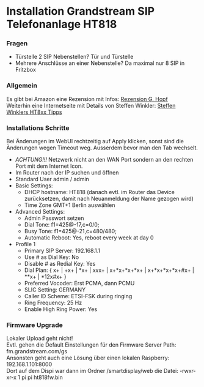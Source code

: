 # Installation Grandstream SIP Telefonanlage HT818

### Fragen

* Türstelle 2 SIP Nebenstellen? Tür und Türstelle
* Mehrere Anschlüsse an einer Nebenstelle? Da maximal nur 8 SIP in Fritzbox

### Allgemein

Es gibt bei Amazon eine Rezension mit Infos: <a href="https://www.amazon.de/gp/customer-reviews/R2N6H554EPYHSZ/ref=cm_cr_dp_d_rvw_ttl?ie=UTF8&ASIN=B07B6TL7N6" target="_blank">Rezension G. Hopf</a>  
Weiterhin eine Internetseite mit Details von Steffen Winkler: <a href="https://www.steffen-winkler.de/voip.html" target="_blank">Steffen Winklers HT8xx Tipps</a>

### Installations Schritte

Bei Änderungen im WebUI rechtzeitig auf Apply klicken, sonst sind die Änderungen wegen Timeout weg. Ausserdem bevor man den Tab wechselt.

* *ACHTUNG!!!* Netzwerk nicht an den WAN Port sondern an den rechten Port mit dem Internet Icon.
* Im Router nach der IP suchen und öffnen
* Standard User admin / admin
* Basic Settings:
  * DHCP hostname: HT818 (danach evtl. im Router das Device zurücksetzen, damit nach Neuanmeldung der Name gezogen wird)
  * Time Zone GMT+1 Berlin auswählen
* Advanced Settings:
  * Admin Passwort setzen
  * Dial Tone: f1=425@-17,c=0/0;
  * Busy Tone: f1=425@-21,c=480/480;
  * Automatic Reboot: Yes, reboot every week at day 0
* Profile 1
  * Primary SIP Server: 192.168.1.1
  * Use # as Dial Key: No
  * Disable # as Redial Key: Yes
  * Dial Plan: { x+ | \+x+ | *x+ | *xx*x+ | x+*x+*x+*x+ | x+*x+*x+*x+#x+ | **x+ | *12x#x+ }
  * Preferred Vocoder: Erst PCMA, dann PCMU
  * SLIC Setting: GERMANY
  * Caller ID Scheme: ETSI-FSK during ringing
  * Ring Frequency: 25 Hz
  * Enable High Ring Power: Yes

### Firmware Upgrade

Lokaler Upload geht nicht!  
Evtl. gehen die Default Einstellungen für den Firmware Server Path: fm.grandstream.com/gs  
Ansonsten geht auch eine Lösung über einen lokalen Raspberry: 192.168.1.101:8000  
Dort auf dem Dispi war dann im Ordner /smartdisplay/web die Datei: -rwxr-xr-x 1 pi pi ht818fw.bin